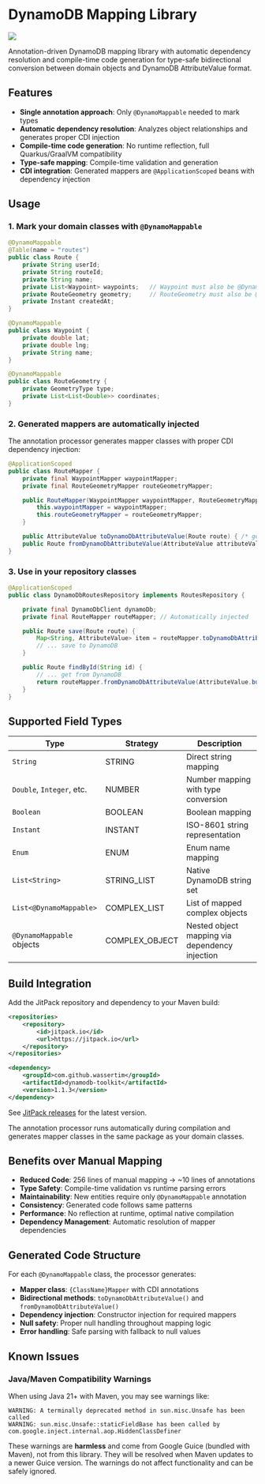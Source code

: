 # DynamoDB Mapping Library

[![](https://jitpack.io/v/wassertim/dynamodb-toolkit.svg)](https://jitpack.io/#wassertim/dynamodb-toolkit)

Annotation-driven DynamoDB mapping library with automatic dependency resolution and compile-time code generation for type-safe bidirectional conversion between domain objects and DynamoDB AttributeValue format.

## Features

- **Single annotation approach**: Only `@DynamoMappable` needed to mark types
- **Automatic dependency resolution**: Analyzes object relationships and generates proper CDI injection
- **Compile-time code generation**: No runtime reflection, full Quarkus/GraalVM compatibility
- **Type-safe mapping**: Compile-time validation and generation
- **CDI integration**: Generated mappers are `@ApplicationScoped` beans with dependency injection

## Usage

### 1. Mark your domain classes with `@DynamoMappable`

```java
@DynamoMappable
@Table(name = "routes")
public class Route {
    private String userId;
    private String routeId;
    private String name;
    private List<Waypoint> waypoints;   // Waypoint must also be @DynamoMappable
    private RouteGeometry geometry;     // RouteGeometry must also be @DynamoMappable
    private Instant createdAt;
}

@DynamoMappable
public class Waypoint {
    private double lat;
    private double lng;
    private String name;
}

@DynamoMappable
public class RouteGeometry {
    private GeometryType type;
    private List<List<Double>> coordinates;
}
```

### 2. Generated mappers are automatically injected

The annotation processor generates mapper classes with proper CDI dependency injection:

```java
@ApplicationScoped
public class RouteMapper {
    private final WaypointMapper waypointMapper;
    private final RouteGeometryMapper routeGeometryMapper;

    public RouteMapper(WaypointMapper waypointMapper, RouteGeometryMapper routeGeometryMapper) {
        this.waypointMapper = waypointMapper;
        this.routeGeometryMapper = routeGeometryMapper;
    }

    public AttributeValue toDynamoDbAttributeValue(Route route) { /* generated */ }
    public Route fromDynamoDbAttributeValue(AttributeValue attributeValue) { /* generated */ }
}
```

### 3. Use in your repository classes

```java
@ApplicationScoped
public class DynamoDbRoutesRepository implements RoutesRepository {

    private final DynamoDbClient dynamoDb;
    private final RouteMapper routeMapper; // Automatically injected

    public Route save(Route route) {
        Map<String, AttributeValue> item = routeMapper.toDynamoDbAttributeValue(route).m();
        // ... save to DynamoDB
    }

    public Route findById(String id) {
        // ... get from DynamoDB
        return routeMapper.fromDynamoDbAttributeValue(AttributeValue.builder().m(item).build());
    }
}
```

## Supported Field Types

| Type | Strategy | Description |
|------|----------|-------------|
| `String` | STRING | Direct string mapping |
| `Double`, `Integer`, etc. | NUMBER | Number mapping with type conversion |
| `Boolean` | BOOLEAN | Boolean mapping |
| `Instant` | INSTANT | ISO-8601 string representation |
| `Enum` | ENUM | Enum name mapping |
| `List<String>` | STRING_LIST | Native DynamoDB string set |
| `List<@DynamoMappable>` | COMPLEX_LIST | List of mapped complex objects |
| `@DynamoMappable` objects | COMPLEX_OBJECT | Nested object mapping via dependency injection |

## Build Integration

Add the JitPack repository and dependency to your Maven build:

```xml
<repositories>
    <repository>
        <id>jitpack.io</id>
        <url>https://jitpack.io</url>
    </repository>
</repositories>

<dependency>
    <groupId>com.github.wassertim</groupId>
    <artifactId>dynamodb-toolkit</artifactId>
    <version>1.1.3</version>
</dependency>
```

See [JitPack releases](https://jitpack.io/#wassertim/dynamodb-toolkit) for the latest version.

The annotation processor runs automatically during compilation and generates mapper classes in the same package as your domain classes.

## Benefits over Manual Mapping

- **Reduced Code**: 256 lines of manual mapping → ~10 lines of annotations
- **Type Safety**: Compile-time validation vs runtime parsing errors
- **Maintainability**: New entities require only `@DynamoMappable` annotation
- **Consistency**: Generated code follows same patterns
- **Performance**: No reflection at runtime, optimal native compilation
- **Dependency Management**: Automatic resolution of mapper dependencies

## Generated Code Structure

For each `@DynamoMappable` class, the processor generates:

- **Mapper class**: `{ClassName}Mapper` with CDI annotations
- **Bidirectional methods**: `toDynamoDbAttributeValue()` and `fromDynamoDbAttributeValue()`
- **Dependency injection**: Constructor injection for required mappers
- **Null safety**: Proper null handling throughout mapping logic
- **Error handling**: Safe parsing with fallback to null values

## Known Issues

### Java/Maven Compatibility Warnings

When using Java 21+ with Maven, you may see warnings like:
```
WARNING: A terminally deprecated method in sun.misc.Unsafe has been called
WARNING: sun.misc.Unsafe::staticFieldBase has been called by com.google.inject.internal.aop.HiddenClassDefiner
```

These warnings are **harmless** and come from Google Guice (bundled with Maven), not from this library. They will be resolved when Maven updates to a newer Guice version. The warnings do not affect functionality and can be safely ignored.